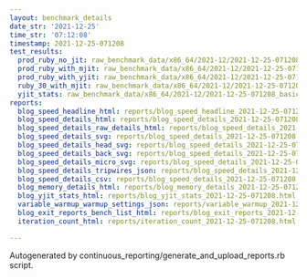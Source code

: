 ```yaml
---
layout: benchmark_details
date_str: '2021-12-25'
time_str: '07:12:08'
timestamp: 2021-12-25-071208
test_results:
  prod_ruby_no_jit: raw_benchmark_data/x86_64/2021-12/2021-12-25-071208_basic_benchmark_prod_ruby_no_jit.json
  prod_ruby_with_mjit: raw_benchmark_data/x86_64/2021-12/2021-12-25-071208_basic_benchmark_prod_ruby_with_mjit.json
  prod_ruby_with_yjit: raw_benchmark_data/x86_64/2021-12/2021-12-25-071208_basic_benchmark_prod_ruby_with_yjit.json
  ruby_30_with_mjit: raw_benchmark_data/x86_64/2021-12/2021-12-25-071208_basic_benchmark_ruby_30_with_mjit.json
  yjit_stats: raw_benchmark_data/x86_64/2021-12/2021-12-25-071208_basic_benchmark_yjit_stats.json
reports:
  blog_speed_headline_html: reports/blog_speed_headline_2021-12-25-071208.html
  blog_speed_details_html: reports/blog_speed_details_2021-12-25-071208.html
  blog_speed_details_raw_details_html: reports/blog_speed_details_2021-12-25-071208.raw_details.html
  blog_speed_details_svg: reports/blog_speed_details_2021-12-25-071208.svg
  blog_speed_details_head_svg: reports/blog_speed_details_2021-12-25-071208.head.svg
  blog_speed_details_back_svg: reports/blog_speed_details_2021-12-25-071208.back.svg
  blog_speed_details_micro_svg: reports/blog_speed_details_2021-12-25-071208.micro.svg
  blog_speed_details_tripwires_json: reports/blog_speed_details_2021-12-25-071208.tripwires.json
  blog_speed_details_csv: reports/blog_speed_details_2021-12-25-071208.csv
  blog_memory_details_html: reports/blog_memory_details_2021-12-25-071208.html
  blog_yjit_stats_html: reports/blog_yjit_stats_2021-12-25-071208.html
  variable_warmup_warmup_settings_json: reports/variable_warmup_2021-12-25-071208.warmup_settings.json
  blog_exit_reports_bench_list_html: reports/blog_exit_reports_2021-12-25-071208.bench_list.html
  iteration_count_html: reports/iteration_count_2021-12-25-071208.html

---
```

Autogenerated by continuous_reporting/generate_and_upload_reports.rb script.
